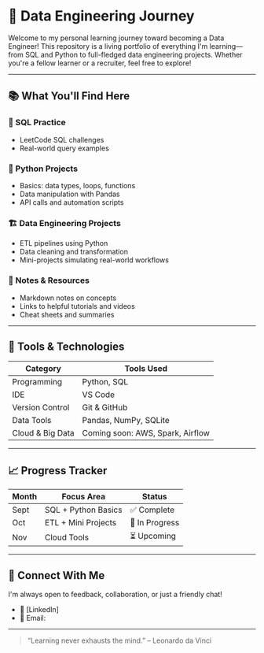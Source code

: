 # 🚀 Data Engineering Journey

Welcome to my personal learning journey toward becoming a Data Engineer! This repository is a living portfolio of everything I'm learning—from SQL and Python to full-fledged data engineering projects. Whether you're a fellow learner or a recruiter, feel free to explore!

---

## 📚 What You'll Find Here

### 🧠 SQL Practice
- LeetCode SQL challenges
- Real-world query examples

### 🐍 Python Projects
- Basics: data types, loops, functions
- Data manipulation with Pandas
- API calls and automation scripts

### 🏗 Data Engineering Projects
- ETL pipelines using Python
- Data cleaning and transformation
- Mini-projects simulating real-world workflows

### 📝 Notes & Resources
- Markdown notes on concepts
- Links to helpful tutorials and videos
- Cheat sheets and summaries

---

## 🔧 Tools & Technologies

| Category         | Tools Used                     |
|------------------|--------------------------------|
| Programming      | Python, SQL                    |
| IDE              | VS Code                        |
| Version Control  | Git & GitHub                   |
| Data Tools       | Pandas, NumPy, SQLite          |
| Cloud & Big Data | Coming soon: AWS, Spark, Airflow |

---

## 📈 Progress Tracker

| Month | Focus Area         | Status     |
|-------|--------------------|------------|
| Sept  | SQL + Python Basics| ✅ Complete |
| Oct   | ETL + Mini Projects| 🔄 In Progress |
| Nov   | Cloud Tools        | ⏳ Upcoming |

---

## 🤝 Connect With Me

I'm always open to feedback, collaboration, or just a friendly chat!

- 💼 [LinkedIn]
- 📧 Email: 

---

> “Learning never exhausts the mind.” – Leonardo da Vinci
